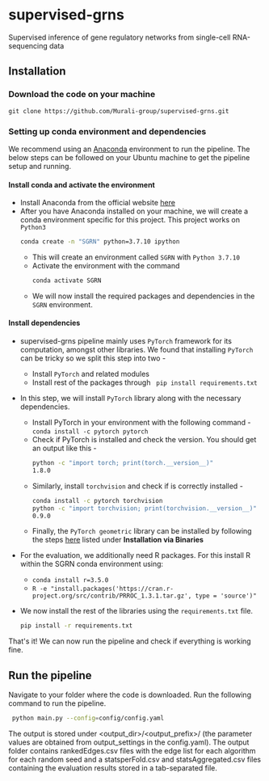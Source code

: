 # supervised-grns
Supervised inference of gene regulatory networks from single-cell RNA-sequencing data

## Installation

### Download the code on your machine
```git clone https://github.com/Murali-group/supervised-grns.git```

### Setting up conda environment and dependencies
We recommend using an [Anaconda](https://www.anaconda.com/) environment to run the pipeline. The below steps can be followed on your Ubuntu machine to get the pipeline setup and running.
#### Install conda and activate the environment
* Install Anaconda from the official website [here](https://www.anaconda.com/products/individual#Downloads)
* After you have Anaconda installed on your machine, we will create a conda environment specific for this project. This project works on ```Python3```
  ```bash
  conda create -n "SGRN" python=3.7.10 ipython
  ```
  * This will create an environment called ```SGRN``` with ```Python 3.7.10```
  * Activate the environment with the command 
    ```bash
    conda activate SGRN
    ```
  * We will now install the required packages and dependencies in the ```SGRN``` environment.
#### Install dependencies
* supervised-grns pipeline mainly uses ```PyTorch``` framework for its computation, amongst other libraries. We found that installing ```PyTorch``` can be tricky so we split this step into two - 
  * Install ```PyTorch``` and related modules
  * Install rest of the packages through ``` pip install requirements.txt```


* In this step, we will install ```PyTorch``` library along with the necessary dependencies.
  * Install PyTorch in your environment with the following command - ```conda install -c pytorch pytorch```
  * Check if PyTorch is installed and check the version. You should get an output like this -
    ``` bash 
    python -c "import torch; print(torch.__version__)"
    1.8.0
    ```
  * Similarly, install ```torchvision``` and check if is correctly installed -
    ``` bash
    conda install -c pytorch torchvision
    python -c "import torchvision; print(torchvision.__version__)"
    0.9.0
    ```
  * Finally, the ```PyTorch geometric``` library can be installed by following the steps [here](https://pytorch-geometric.readthedocs.io/en/latest/notes/installation.html) listed under __Installation via Binaries__
  
* For the evaluation, we additionally need R packages. For this install R within the SGRN conda environment using:
  *   ```conda install r=3.5.0```
  *   ```R -e "install.packages('https://cran.r-project.org/src/contrib/PRROC_1.3.1.tar.gz', type = 'source')"```
* We now install the rest of the libraries using the ```requirements.txt``` file.
  ```bash 
  pip install -r requirements.txt
  ```
That's it! We can now run the pipeline and check if everything is working fine.

## Run the pipeline

Navigate to your folder where the code is downloaded. Run the following command to run the pipeline.
```bash
 python main.py --config=config/config.yaml 
 ```
 The output is stored under <output_dir>/<output_prefix>/ (the parameter values are obtained from output_settings in the config.yaml). The output folder contains rankedEdges.csv files with the edge list for each algorithm for each random seed and a statsperFold.csv and statsAggregated.csv files containing the evaluation results stored in a tab-separated file. 

